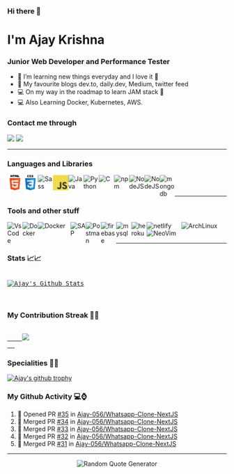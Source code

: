 ### Hi there 👋

# I'm Ajay Krishna

### Junior Web Developer and Performance Tester

- 🔭 I’m learning new things everyday and I love it 💖
- 📰 My favourite blogs dev.to, daily.dev, Medium, twitter feed
- 💻 On my way in the roadmap to learn JAM stack 🚀
- 💻 Also Learning Docker, Kubernetes, AWS.

### Contact me through

[<img height="30" src="https://img.shields.io/badge/twitter-%231DA1F2.svg?&style=for-the-badge&logo=twitter&logoColor=white" />][twitter]
[<img height="30" src="https://img.shields.io/badge/linkedin-%230077B5.svg?&style=for-the-badge&logo=linkedin&logoColor=white" />][linkedin]
<br />

<hr />

### Languages and Libraries

<img align="left" alt="HTML5" width="35px" src="https://raw.githubusercontent.com/github/explore/80688e429a7d4ef2fca1e82350fe8e3517d3494d/topics/html/html.png" />
<img align="left" alt="CSS3" width="35px" src="https://raw.githubusercontent.com/github/explore/80688e429a7d4ef2fca1e82350fe8e3517d3494d/topics/css/css.png" />
<img align="left" alt="Sass" width="35px" src="https://www.vectorlogo.zone/logos/sass-lang/sass-lang-icon.svg" />
<img align="left" alt="JS" width="35px" src="https://raw.githubusercontent.com/github/explore/80688e429a7d4ef2fca1e82350fe8e3517d3494d/topics/javascript/javascript.png" />
<img align="left" alt="Java" width="35px" src="https://www.vectorlogo.zone/logos/java/java-icon.svg" />
<img align="left" alt="Python" width="35px" src="https://www.vectorlogo.zone/logos/python/python-icon.svg" />
<img align="left" alt="C" width="35px" src="https://img.icons8.com/color/48/000000/c-programming.png" />
<img align="left" alt="npm" width="35px" src="https://www.vectorlogo.zone/logos/npmjs/npmjs-icon.svg" />
<img align="left" alt="NodeJS" width="35px" src="https://www.vectorlogo.zone/logos/reactjs/reactjs-icon.svg" />
<img align="left" alt="NodeJS" width="35px" src="https://www.vectorlogo.zone/logos/nodejs/nodejs-icon.svg" />
<img align="left" alt="mongodb" width="35px" src="https://www.vectorlogo.zone/logos/mongodb/mongodb-icon.svg" />
<br />
<br />
<hr />

### Tools and other stuff

<img align="left" alt="VsCode" width="35px" src="https://www.vectorlogo.zone/logos/visualstudio_code/visualstudio_code-icon.svg" />
<img align="left" alt="Docker" width="35px" src="https://www.vectorlogo.zone/logos/docker/docker-official.svg" />
<img align="left" alt="Docker" width="75px" src="https://www.vectorlogo.zone/logos/amazon_aws/amazon_aws-ar21.svg" />
<img align="left" alt="SAP" width="35px" src="https://www.vectorlogo.zone/logos/sap/sap-icon.svg" />
<img align="left" alt="Postman" width="35px" src="https://www.vectorlogo.zone/logos/getpostman/getpostman-icon.svg" />
<img align="left" alt="firebase" width="35px" src="https://www.vectorlogo.zone/logos/firebase/firebase-icon.svg" />
<img align="left" alt="mysql" width="35px" src="https://www.vectorlogo.zone/logos/mysql/mysql-icon.svg" />
<img align="left" alt="heroku" width="35px" src="https://www.vectorlogo.zone/logos/heroku/heroku-icon.svg" />
<img align="left" alt="netlify" width="80px" src="https://www.vectorlogo.zone/logos/netlify/netlify-ar21.svg" />
<!--<img align="left" alt="netlify" width="35px" src="https://www.vectorlogo.zone/logos/linux/linux-icon.svg" /> -->
<img align="left" alt="ArchLinux" width="100px" src="https://www.vectorlogo.zone/logos/archlinux/archlinux-ar21.svg" />
<img align="left" alt="NeoVim" width="100px" src="https://www.vectorlogo.zone/logos/neovimio/neovimio-ar21.svg" />

<br />
<br />

<hr />

### Stats 📈📈
<pre>
<a href="#stats">
<img align="center" alt="Ajay's Github Stats" src="https://github-readme-stats.vercel.app/api?username=Ajay-056&show_icons=true&theme=chartreuse-dark" />
</a>
<!-- <a href="#stats">
<img align="center" alt="Ajay's top languages" src="https://gh-readme-stats-jr2zafif6.vercel.app/api/top-langs/?username=Ajay-056&layout=compact&langs_count=8&theme=tokyonight" />
</a> -->
</pre>

### My Contribution Streak 🚀🚀
<pre>
  <a href="https://github.com/Ajay-056/github-readme-streak-stats">
    <img src="https://github-readme-streak-stats.herokuapp.com/?user=Ajay-056#version3"/>
  </a>
</pre>

[twitter]: https://twitter.com/balaajay19
[linkedin]: https://www.linkedin.com/in/ajay-krishna-065a1a162/

### Specialities 🎁🎁
[![Ajay's github trophy](https://github-profile-trophy.vercel.app/?username=Ajay-056&row=1)](https://github.com/Ajay-056)


### My Github Activity 💻⌚
<!--START_SECTION:activity-->
1. 💪 Opened PR [#35](https://github.com/Ajay-056/Whatsapp-Clone-NextJS/pull/35) in [Ajay-056/Whatsapp-Clone-NextJS](https://github.com/Ajay-056/Whatsapp-Clone-NextJS)
2. 🎉 Merged PR [#34](https://github.com/Ajay-056/Whatsapp-Clone-NextJS/pull/34) in [Ajay-056/Whatsapp-Clone-NextJS](https://github.com/Ajay-056/Whatsapp-Clone-NextJS)
3. 🎉 Merged PR [#33](https://github.com/Ajay-056/Whatsapp-Clone-NextJS/pull/33) in [Ajay-056/Whatsapp-Clone-NextJS](https://github.com/Ajay-056/Whatsapp-Clone-NextJS)
4. 🎉 Merged PR [#32](https://github.com/Ajay-056/Whatsapp-Clone-NextJS/pull/32) in [Ajay-056/Whatsapp-Clone-NextJS](https://github.com/Ajay-056/Whatsapp-Clone-NextJS)
5. 🎉 Merged PR [#31](https://github.com/Ajay-056/Whatsapp-Clone-NextJS/pull/31) in [Ajay-056/Whatsapp-Clone-NextJS](https://github.com/Ajay-056/Whatsapp-Clone-NextJS)
<!--END_SECTION:activity-->

<hr />
<p align="center"><img src="https://github-readme-quotes.herokuapp.com/quote?theme=default&animation=default&layout=zues&font=default" alt="Random Quote Generator"></p>
